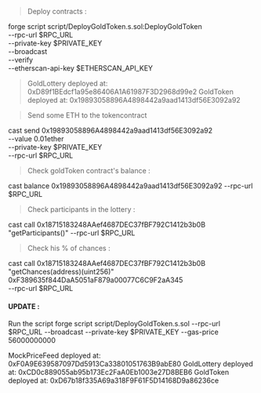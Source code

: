 > Deploy contracts : 

forge script script/DeployGoldToken.s.sol:DeployGoldToken \
    --rpc-url $RPC_URL \
    --private-key $PRIVATE_KEY \
    --broadcast \
    --verify \
    --etherscan-api-key $ETHERSCAN_API_KEY

> GoldLottery deployed at: 0xD89f1BEdcf1a95e86406A1A61987F3D2968d99e2
> GoldToken deployed at: 0x19893058896A4898442a9aad1413df56E3092a92

> Send some ETH to the tokencontract

cast send 0x19893058896A4898442a9aad1413df56E3092a92 \
    --value 0.01ether \
    --private-key $PRIVATE_KEY \
    --rpc-url $RPC_URL

> Check goldToken contract's balance :

cast balance 0x19893058896A4898442a9aad1413df56E3092a92 --rpc-url $RPC_URL

<!-- > Check lottery contract's balance :

cast call 0x19893058896A4898442a9aad1413df56E3092a92 \
    "lotteryBalance()(uint256)" \
    --rpc-url $RPC_URL -->

> Check participants in the lottery : 

cast call 0x18715183248AAef4687DEC37fBF792C1412b3b0B "getParticipants()" --rpc-url $RPC_URL

> Check his % of chances :

cast call 0x18715183248AAef4687DEC37fBF792C1412b3b0B \
    "getChances(address)(uint256)" \
    0xF389635f844DaA5051aF879a00077C6C9F2aA345 \
    --rpc-url $RPC_URL



#### UPDATE : 

Run the script
forge script script/DeployGoldToken.s.sol --rpc-url $RPC_URL --broadcast --private-key $PRIVATE_KEY --gas-price 56000000000

 MockPriceFeed deployed at: 0xF0A9E639587097Dd5913Ca33801051763B9abE80
  GoldLottery deployed at: 0xCD0c889055ab95b173Ec2FaA0Eb1003e27D8BEB6
  GoldToken deployed at: 0xD67b18f335A69a318F9F61F5D14168D9a86236ce